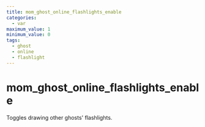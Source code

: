 ```yaml
---
title: mom_ghost_online_flashlights_enable
categories:
  - var
maximum_value: 1
minimum_value: 0
tags:
  - ghost
  - online
  - flashlight
---
```


# mom_ghost_online_flashlights_enable

Toggles drawing other ghosts' flashlights.

